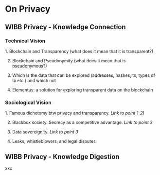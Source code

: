 <h1>On Privacy</h1>
<h2>WIBB Privacy - Knowledge Connection</h2>
<h3>Technical Vision</h3>
1. Blockchain and Transparency (what does it mean that it is transparent?)

2. Blockchain and Pseudonymity (what does it mean that is pseudonymous?)

3. Which is the data that can be explored (addresses, hashes, tx, types of tx etc.) and which not

4. Elementus: a solution for exploring transparent data on the blockchain

<h3>Sociological Vision</h3>
1. Famous dichotomy btw privacy and transparency. <i>Link to point 1-2)</i>

2. Blackbox society. Secrecy as a competitive advantage. <i>Link to point 3</i>

3. Data sovereignity. <i>Link to point 3</i>

4. Leaks, whistleblowers, and legal disputes

<h2>WIBB Privacy - Knowledge Digestion</h2>
xxx
